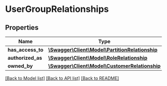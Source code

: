 # UserGroupRelationships

## Properties
Name | Type | Description | Notes
------------ | ------------- | ------------- | -------------
**has_access_to** | [**\Swagger\Client\Model\PartitionRelationship**](PartitionRelationship.md) |  | [optional] 
**authorized_as** | [**\Swagger\Client\Model\RoleRelationship**](RoleRelationship.md) |  | [optional] 
**owned_by** | [**\Swagger\Client\Model\CustomerRelationship**](CustomerRelationship.md) |  | [optional] 

[[Back to Model list]](../../README.md#documentation-for-models) [[Back to API list]](../../README.md#documentation-for-api-endpoints) [[Back to README]](../../README.md)

